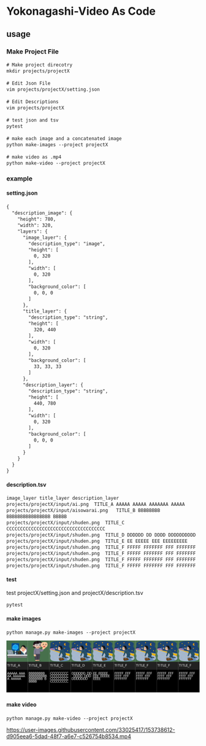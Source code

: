 # Yokonagashi-Video As Code

## usage
### Make Project File
```commandline
# Make project direcotry 
mkdir projects/projectX

# Edit Json File
vim projects/projectX/setting.json

# Edit Descriptions
vim projects/projectX

# test json and tsv
pytest

# make each image and a concatenated image
python make-images --project projectX

# make video as .mp4
python make-video --project projectX
```

### example
#### setting.json
```commandline
{
  "description_image": {
    "height": 780,
    "width": 320,
    "layers": {
      "image_layer": {
        "description_type": "image",
        "height": [
          0, 320
        ],
        "width": [
          0, 320
        ],
        "background_color": [
          0, 0, 0
        ]
      },
      "title_layer": {
        "description_type": "string",
        "height": [
          320, 440
        ],
        "width": [
          0, 320
        ],
        "background_color": [
          33, 33, 33
        ]
      },
      "description_layer": {
        "description_type": "string",
        "height": [
          440, 780
        ],
        "width": [
          0, 320
        ],
        "background_color": [
          0, 0, 0
        ]
      }
    }
  }
}
```

#### description.tsv
```commandline
image_layer	title_layer	description_layer
projects/projectX/input/ai.png	TITLE_A	AAAAA AAAAA AAAAAAA AAAAA
projects/projectX/input/aisowarai.png	TITLE_B	BBBBBBBB BBBBBBBBBBBBBBBB BBBBB
projects/projectX/input/shuden.png	TITLE_C	CCCCCCCCCCCCCCCCCCCCCCCCCCCCCCCCCCCC
projects/projectX/input/shuden.png	TITLE_D	DDDDDD DD DDDD DDDDDDDDDD
projects/projectX/input/shuden.png	TITLE_E	EE EEEEE EEE EEEEEEEEE
projects/projectX/input/shuden.png	TITLE_F	FFFFF FFFFFFF FFF FFFFFFF
projects/projectX/input/shuden.png	TITLE_F	FFFFF FFFFFFF FFF FFFFFFF
projects/projectX/input/shuden.png	TITLE_F	FFFFF FFFFFFF FFF FFFFFFF
projects/projectX/input/shuden.png	TITLE_F	FFFFF FFFFFFF FFF FFFFFFF

```

#### test
test projectX/setting.json and projectX/description.tsv
```commandline
pytest
```

#### make images
```commandline
python manage.py make-images --project projectX
```

![output](output/projectX/concat/output.png "output")

#### make video
```commandline
python manage.py make-video --project projectX
```

https://user-images.githubusercontent.com/33025417/153738612-d905eea6-5dad-48f7-a6e7-c526754b8534.mp4


